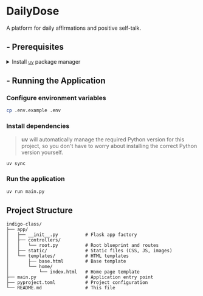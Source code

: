 # DailyDose

A platform for daily affirmations and positive self-talk.

## - Prerequisites

<details>
  <summary> Install <code><a href="https://docs.astral.sh/uv/">uv</a></code> package manager</summary>

### **Install with curl**

```bash
curl -LsSf https://astral.sh/uv/install.sh | sh
```

### **Install with wget**

```bash
wget -qO- https://astral.sh/uv/install.sh | sh
```

### **Install on Windows (PowerShell)**

Use `irm` to download the script and execute it with `iex`:

```powershell
powershell -ExecutionPolicy ByPass -c "irm https://astral.sh/uv/install.ps1 | iex"
```

> ⚠️ Changing the execution policy allows running a script from the internet.

</details>

## - Running the Application

### Configure environment variables

```bash
cp .env.example .env
```
 
### Install dependencies

> **uv** will automatically manage the required Python version for this project, so you don't have to worry about installing the correct Python version yourself.

```bash
uv sync
```

### Run the application

```bash
uv run main.py
```

## Project Structure

```
indigo-class/
├── app/
│   ├── __init__.py          # Flask app factory
│   ├── controllers/
│   │   └── root.py          # Root blueprint and routes
│   ├── static/              # Static files (CSS, JS, images)
│   └── templates/           # HTML templates
│       ├── base.html        # Base template
│       └── home/
│           └── index.html   # Home page template
├── main.py                  # Application entry point
├── pyproject.toml           # Project configuration
└── README.md                # This file
```
